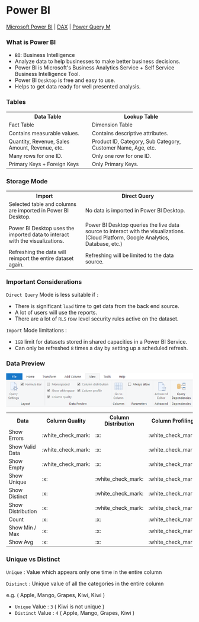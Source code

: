 # Power BI

<a href="https://docs.microsoft.com/en-us/power-bi/">Microsoft Power BI</a> | <a href="https://docs.microsoft.com/en-us/dax/" target="_blank">DAX</a> | <a href="https://docs.microsoft.com/en-us/powerquery-m/" target="_blank">Power Query M</a>

### What is Power BI

- `BI`: Business Intelligence
- Analyze data to help businesses to make better business decisions.
- Power BI is Microsoft's Business Analytics Service + Self Service Business Intelligence Tool.
- Power BI `Desktop` is free and easy to use.
- Helps to get data ready for well presented analysis.

### Tables

<table>
  <tr><th>Data Table</th><th>Lookup Table</th></tr>
  <tr><td>Fact Table</td><td>Dimension Table</td></tr>  
  <tr><td>Contains measurable values.</td><td>Contains descriptive attributes.</td></tr>
  <tr><td>Quantity, Revenue, Sales Amount, Revenue, etc.</td><td>Product ID, Category, Sub Category, Customer Name, Age, etc.</td></tr>
  <tr><td>Many rows for one ID.</td><td>Only one row for one ID.</td></tr>
  <tr><td>Primary Keys + Foreign Keys</td><td>Only Primary Keys.</td></tr>
</table>


### Storage Mode

<table>
  <tr><th>Import</th><th>Direct Query</th></tr>
  <tr><td>Selected table and columns are imported in Power BI Desktop.</td><td>No data is imported in Power BI Desktop.</td></tr>
  <tr><td>Power BI Desktop uses the imported data to interact with the visualizations.</td><td>Power BI Desktop queries the live data source to interact with the visualizations. (Cloud Platform, Google Analytics, Database, etc.)</td></tr>
  <tr><td>Refreshing the data will reimport the entire dataset again.</td><td>Refreshing will be limited to the data source.</td></tr>
</table>

### Important Considerations 

`Direct Query` Mode is less suitable if :

- There is significant `load` time to get data from the back end source.
- A lot of users will use the reports.
- There are a lot of `RLS` row level security rules active on the dataset.

`Import` Mode limitations :

- `1GB` limit for datasets stored in shared capacities in a Power BI Service.
- Can only be refreshed `8` times a day by setting up a scheduled refresh.

### Data Preview

![Data Preview](Image/DataPreview.png)

<table>
  <tr><th>Data</th><th>Column Quality</th><th>Column Distribution</th><th>Column Profiling</th></tr>
  <tr><td>Show Errors</td><td>:white_check_mark:</td><td>:x:</td><td>:white_check_mark:</td></tr>
  <tr><td>Show Valid Data</td><td>:white_check_mark:</td><td>:x:</td><td>:white_check_mark:</td></tr>
  <tr><td>Show Empty</td><td>:white_check_mark:</td><td>:x:</td><td>:white_check_mark:</td></tr>
  <tr><td>Show Unique</td><td>:x:</td><td>:white_check_mark:</td><td>:white_check_mark:</td></tr>
  <tr><td>Show Distinct</td><td>:x:</td><td>:white_check_mark:</td><td>:white_check_mark:</td></tr>
  <tr><td>Show Distribution</td><td>:x:</td><td>:white_check_mark:</td><td>:white_check_mark:</td></tr>
  <tr><td>Count</td><td>:x:</td><td>:x:</td><td>:white_check_mark:</td></tr>
  <tr><td>Show Min / Max</td><td>:x:</td><td>:x:</td><td>:white_check_mark:</td></tr>
  <tr><td>Show Avg</td><td>:x:</td><td>:x:</td><td>:white_check_mark:</td></tr>
</table>

### Unique vs Distinct

`Unique` : Value which appears only one time in the entire column 

`Distinct` : Unique value of all the categories in the entire column 

e.g. ( Apple, Mango, Grapes, Kiwi, Kiwi )  
- `Unique` Value : `3` ( Kiwi is not unique )
- `Distinct` Value : `4` ( Apple, Mango, Grapes, Kiwi )
